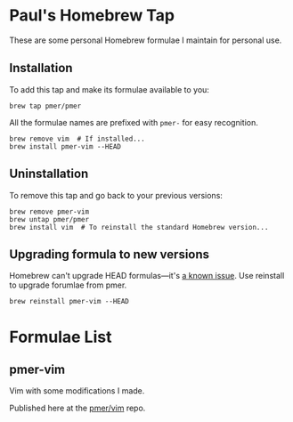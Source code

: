 # Paul's Homebrew Tap

These are some personal Homebrew formulae I maintain for personal use.

## Installation

To add this tap and make its formulae available to you:

```
brew tap pmer/pmer
```

All the formulae names are prefixed with `pmer-` for easy recognition.

```
brew remove vim  # If installed...
brew install pmer-vim --HEAD
```

## Uninstallation

To remove this tap and go back to your previous versions:

```
brew remove pmer-vim
brew untap pmer/pmer
brew install vim  # To reinstall the standard Homebrew version...
```

## Upgrading formula to new versions

Homebrew can't upgrade HEAD formulas—it's [a known issue](
https://github.com/Homebrew/legacy-homebrew/issues/13197).
Use reinstall to upgrade forumlae from pmer.

```
brew reinstall pmer-vim --HEAD
```

# Formulae List

## pmer-vim

Vim with some modifications I made.

Published here at the [pmer/vim](https://github.com/pmer/vim) repo.
